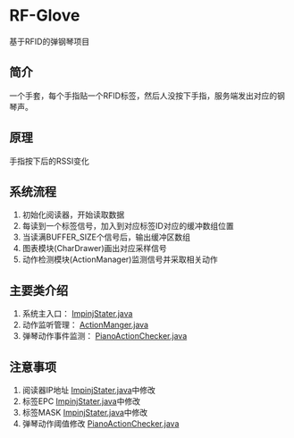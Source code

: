 # RF-Glove
基于RFID的弹钢琴项目

## 简介
一个手套，每个手指贴一个RFID标签，然后人没按下手指，服务端发出对应的钢琴声。

## 原理
手指按下后的RSSI变化

## 系统流程
1. 初始化阅读器，开始读取数据
2. 每读到一个标签信号，加入到对应标签ID对应的缓冲数组位置
3. 当读满BUFFER_SIZE个信号后，输出缓冲区数组
4. 图表模块(CharDrawer)画出对应采样信号
5. 动作检测模块(ActionManager)监测信号并采取相关动作

## 主要类介绍
1. 系统主入口： [ImpinjStater.java](https://github.com/LeoCai/RF-Glove/blob/master/src/dislab/rfidaction/core/ImpinjStater.java)
2. 动作监听管理： [ActionManger.java](https://github.com/LeoCai/RF-Glove/blob/master/src/dislab/rfidaction/core/ActionManager.java)
3. 弹琴动作事件监测： [PianoActionChecker.java](https://github.com/LeoCai/RF-Glove/blob/master/src/dislab/rfidaction/core/actionchecker/PianoActionChecker.java)

## 注意事项
1. 阅读器IP地址 [ImpinjStater.java](https://github.com/LeoCai/RF-Glove/blob/master/src/dislab/rfidaction/core/ImpinjStater.java)中修改
2. 标签EPC [ImpinjStater.java](https://github.com/LeoCai/RF-Glove/blob/master/src/dislab/rfidaction/core/ImpinjStater.java)中修改
3. 标签MASK [ImpinjStater.java](https://github.com/LeoCai/RF-Glove/blob/master/src/dislab/rfidaction/core/ImpinjStater.java)中修改
4. 弹琴动作阈值修改 [PianoActionChecker.java](https://github.com/LeoCai/RF-Glove/blob/master/src/dislab/rfidaction/core/actionchecker/PianoActionChecker.java)



